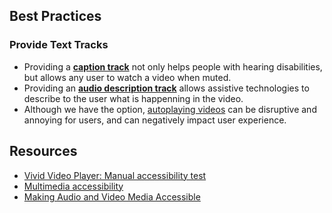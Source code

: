 ## Best Practices

### Provide Text Tracks

- Providing a [**caption track**](/components/video-player/code/#types-of-text-track) not only helps people with hearing disabilities, but allows any user to watch a video when muted.
- Providing an [**audio description track**](/components/video-player/code/#types-of-text-track) allows assistive technologies to describe to the user what is happenning in the video.
- Although we have the option, [autoplaying videos](https://www.boia.org/blog/why-autoplay-is-an-accessibility-no-no) can be disruptive and annoying for users, and can negatively impact user experience.

## Resources

- [Vivid Video Player: Manual accessibility test](https://docs.google.com/spreadsheets/d/1CEY5PzwyoWgo6mPj98H-iM5n9COqAW2YXT4KEi1huR0/edit?gid=1175911860#gid=1175911860)
- [Multimedia accessibility](https://developer.mozilla.org/en-US/docs/Learn_web_development/Core/Accessibility/Multimedia)
- [Making Audio and Video Media Accessible](https://www.w3.org/WAI/media/av/)
